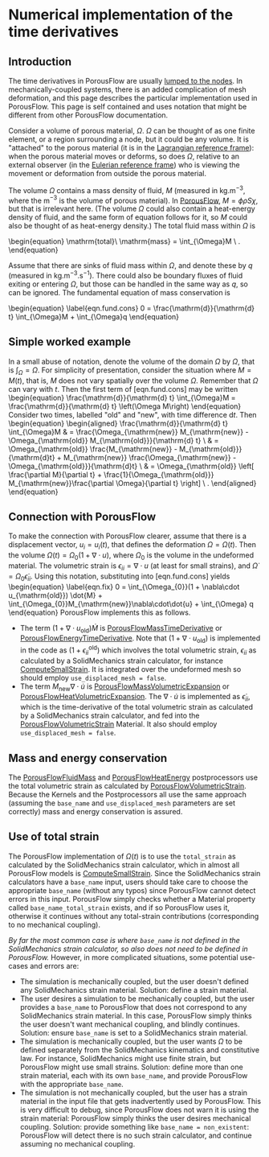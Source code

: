 # Numerical implementation of the time derivatives

## Introduction

The time derivatives in PorousFlow are usually [lumped to the nodes](porous_flow/mass_lumping.md).  In mechanically-coupled systems, there is an added complication of mesh deformation, and this page describes the particular implementation used in PorousFlow.  This page is self contained and uses notation that might be different from other PorousFlow documentation.

Consider a volume of porous material, $\Omega$.  $\Omega$ can be thought of as one finite element, or a region surrounding a node, but it could be any volume.  It is "attached" to the porous material (it is in the [Lagrangian reference frame](porous_flow/lagrangian_eulerian.md)): when the porous material moves or deforms, so does $\Omega$, relative to an external observer (in the [Eulerian reference frame](porous_flow/lagrangian_eulerian.md)) who is viewing the movement or deformation from outside the porous material.

The volume $\Omega$ contains a mass density of fluid, $M$ (measured in kg.m$^{-3}$, where the m$^{-3}$ is the volume of porous material).  In [PorousFlow](porous_flow/governing_equations.md), $M=\phi \rho S\chi$, but that is irrelevant here.  (The volume $\Omega$ could also contain a heat-energy density of fluid, and the same form of equation follows for it, so $M$ could also be thought of as heat-energy density.)  The total fluid mass within $\Omega$ is

\begin{equation}
  \mathrm{total}\ \mathrm{mass} = \int_{\Omega}M \ .
\end{equation}

Assume that there are sinks of fluid mass within $\Omega$, and denote these by $q$ (measured in kg.m$^{-3}$.s$^{-1}$).  There could also be boundary fluxes of fluid exiting or entering $\Omega$, but those can be handled in the same way as $q$, so can be ignored.  The fundamental equation of mass conservation is

\begin{equation}
  \label{eqn.fund.cons}
  0 = \frac{\mathrm{d}}{\mathrm{d} t} \int_{\Omega}M + \int_{\Omega}q
\end{equation}

## Simple worked example

In a small abuse of notation, denote the volume of the domain $\Omega$ by $\Omega$, that is $\int_{\Omega} = \Omega$.  For simplicity of presentation, consider the situation where $M=M(t)$, that is, $M$ does not vary spatially over the volume $\Omega$.  Remember that $\Omega$ can vary with $t$.  Then the first term of [eqn.fund.cons] may be written
\begin{equation}
  \frac{\mathrm{d}}{\mathrm{d} t} \int_{\Omega}M = \frac{\mathrm{d}}{\mathrm{d} t} \left(\Omega M\right)
\end{equation}
Consider two times, labelled "old" and "new", with time difference $\mathrm{d} t$.  Then
\begin{equation}
\begin{aligned}
  \frac{\mathrm{d}}{\mathrm{d} t} \int_{\Omega}M & = \frac{\Omega_{\mathrm{new}} M_{\mathrm{new}} - \Omega_{\mathrm{old}} M_{\mathrm{old}}}{\mathrm{d} t} \\
  & = \Omega_{\mathrm{old}} \frac{M_{\mathrm{new}} - M_{\mathrm{old}}}{\mathrm{d}t} + M_{\mathrm{new}} \frac{\Omega_{\mathrm{new}} - \Omega_{\mathrm{old}}}{\mathrm{d}t} \\
    & = \Omega_{\mathrm{old}} \left[ \frac{\partial M}{\partial t} + \frac{1}{\Omega_{\mathrm{old}}} M_{\mathrm{new}}\frac{\partial \Omega}{\partial t} \right] \ .
\end{aligned}
\end{equation}

## Connection with PorousFlow

To make the connection with PorousFlow clearer, assume that there is a displacement vector, $u_{i} = u_{i}(t)$, that defines the deformation $\Omega = \Omega(t)$.  Then the volume $\Omega(t) = \Omega_{0}(1 + \nabla\cdot u)$, where $\Omega_{0}$ is the volume in the undeformed material.  The volumetric strain is $\epsilon_{ii} = \nabla\cdot u$ (at least for small strains), and $\dot{\Omega} = \Omega_{0}\dot{\epsilon}_{ii}$.  Using this notation, substituting into [eqn.fund.cons] yields
\begin{equation}
  \label{eqn.fix}
  0 = \int_{\Omega_{0}}(1 + \nabla\cdot u_{\mathrm{old}}) \dot{M} + \int_{\Omega_{0}}M_{\mathrm{new}}\nabla\cdot\dot{u} + \int_{\Omega} q
\end{equation}
PorousFlow implements this as follows.

- The term $(1 + \nabla \cdot u_{\mathrm{old}})\dot{M}$ is [PorousFlowMassTimeDerivative](PorousFlowMassTimeDerivative.md) or [PorousFlowEnergyTimeDerivative](PorousFlowEnergyTimeDerivative.md).  Note that $(1 + \nabla\cdot u_{\mathrm{old}})$ is implemented in the code as $(1 + \epsilon_{ii}^{\mathrm{old}})$ which involves the total volumetric strain, $\epsilon_{ii}$ as calculated by a SolidMechanics strain calculator, for instance [ComputeSmallStrain](ComputeSmallStrain.md).  It is integrated over the undeformed mesh so should employ `use_displaced_mesh = false`.
- The term $M_{\mathrm{new}}\nabla\cdot\dot{u}$ is [PorousFlowMassVolumetricExpansion](PorousFlowMassVolumetricExpansion.md) or [PorousFlowHeatVolumetricExpansion](PorousFlowHeatVolumetricExpansion.md).  The $\nabla\cdot\dot{u}$ is implemented as $\dot{\epsilon}_{ii}$, which is the time-derivative of the total volumetric strain as calculated by a SolidMechanics strain calculator, and fed into the [PorousFlowVolumetricStrain](PorousFlowVolumetricStrain.md) Material.  It also should employ `use_displaced_mesh = false`.

## Mass and energy conservation

The [PorousFlowFluidMass](PorousFlowFluidMass.md) and [PorousFlowHeatEnergy](PorousFlowHeatEnergy.md) postprocessors use the total volumetric strain as calculated by [PorousFlowVolumetricStrain](PorousFlowVolumetricStrain.md).  Because the Kernels and the Postprocessors all use the same approach (assuming the `base_name` and `use_displaced_mesh` parameters are set correctly) mass and energy conservation is assured.

## Use of total strain

The PorousFlow implementation of $\Omega(t)$ is to use the `total_strain` as calculated by the SolidMechanics strain calculator, which in almost all PorousFlow models is [ComputeSmallStrain](ComputeSmallStrain.md).  Since the SolidMechanics strain calculators have a `base_name` input, users should take care to choose the appropriate `base_name` (without any typos) since PorousFlow cannot detect errors in this input.  PorousFlow simply checks whether a Material property called `base_name_total_strain` exists, and if so PorousFlow uses it, otherwise it continues without any total-strain contributions (corresponding to no mechanical coupling).

*By far the most common case is where `base_name` is not defined in the SolidMechanics strain calculator, so also does not need to be defined in PorousFlow.*  However, in more complicated situations, some potential use-cases and errors are:

- The simulation is mechanically coupled, but the user doesn't defined any SolidMechanics strain material.  Solution: define a strain material.
- The user desires a simulation to be mechanically coupled, but the user provides a `base_name` to PorousFlow that does not correspond to any SolidMechanics strain material.  In this case, PorousFlow simply thinks the user doesn't want mechanical coupling, and blindly continues.  Solution: ensure `base_name` is set to a SolidMechanics strain material.
- The simulation is mechanically coupled, but the user wants $\Omega$ to be defined separately from the SolidMechanics kinematics and constitutive law.  For instance, SolidMechanics might use finite strain, but PorousFlow might use small strains.  Solution: define more than one strain material, each with its own `base_name`, and provide PorousFlow with the appropriate `base_name`.
- The simulation is not mechanically coupled, but the user has a strain material in the input file that gets inadvertently used by PorousFlow.  This is very difficult to debug, since PorousFlow does not warn it is using the strain material: PorousFlow simply thinks the user desires mechanical coupling.  Solution: provide something like `base_name = non_existent`: PorousFlow will detect there is no such strain calculator, and continue assuming no mechanical coupling.




